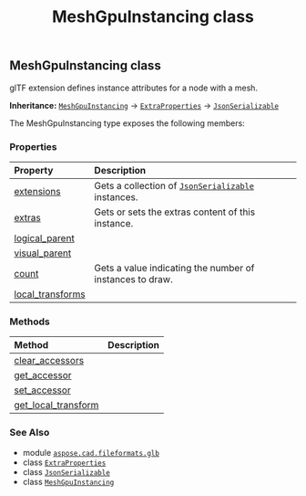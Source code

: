 ﻿---
title: MeshGpuInstancing class
second_title: Aspose.CAD for Python via .NET API References
description: 
type: docs
weight: 230
url: /python-net/aspose.cad.fileformats.glb/meshgpuinstancing/
is_root: false
---

## MeshGpuInstancing class

glTF extension defines instance attributes for a node with a mesh.



**Inheritance:** [`MeshGpuInstancing`](/cad/python-net/aspose.cad.fileformats.glb/meshgpuinstancing) → 
[`ExtraProperties`](/cad/python-net/aspose.cad.fileformats.glb/extraproperties) → 
[`JsonSerializable`](/cad/python-net/aspose.cad.fileformats.glb.io/jsonserializable)



The MeshGpuInstancing type exposes the following members:

### Properties
| Property | Description |
| :- | :- |
| [extensions](/cad/python-net/aspose.cad.fileformats.glb/meshgpuinstancing/extensions) | Gets a collection of [`JsonSerializable`](/cad/python-net/aspose.cad.fileformats.glb.io/jsonserializable) instances. |
| [extras](/cad/python-net/aspose.cad.fileformats.glb/meshgpuinstancing/extras) | Gets or sets the extras content of this instance. |
| [logical_parent](/cad/python-net/aspose.cad.fileformats.glb/meshgpuinstancing/logical_parent) |  |
| [visual_parent](/cad/python-net/aspose.cad.fileformats.glb/meshgpuinstancing/visual_parent) |  |
| [count](/cad/python-net/aspose.cad.fileformats.glb/meshgpuinstancing/count) | Gets a value indicating the number of instances to draw. |
| [local_transforms](/cad/python-net/aspose.cad.fileformats.glb/meshgpuinstancing/local_transforms) |  |


### Methods
| Method | Description |
| :- | :- |
| [clear_accessors](/cad/python-net/aspose.cad.fileformats.glb/meshgpuinstancing/clear_accessors/#) |  |
| [get_accessor](/cad/python-net/aspose.cad.fileformats.glb/meshgpuinstancing/get_accessor/#str) |  |
| [set_accessor](/cad/python-net/aspose.cad.fileformats.glb/meshgpuinstancing/set_accessor/#str-aspose.cad.fileformats.collada.fileparser.elements.Accessor) |  |
| [get_local_transform](/cad/python-net/aspose.cad.fileformats.glb/meshgpuinstancing/get_local_transform/#int) |  |



### See Also
* module [`aspose.cad.fileformats.glb`](..)
* class [`ExtraProperties`](/cad/python-net/aspose.cad.fileformats.glb/extraproperties)
* class [`JsonSerializable`](/cad/python-net/aspose.cad.fileformats.glb.io/jsonserializable)
* class [`MeshGpuInstancing`](/cad/python-net/aspose.cad.fileformats.glb/meshgpuinstancing)
